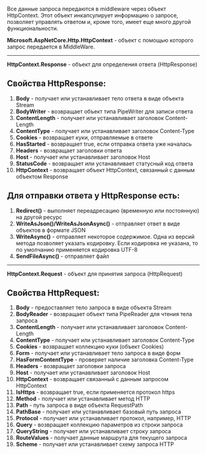 Все данные запроса передаются в middleware через объект HttpContext. Этот объект инкапсулирует информацию о запросе, позволяет управлять ответом и, кроме того, имеет еще много другой функциональности.

**Microsoft.AspNetCore.Http.HttpContext** - объект с помощью которого запрос передается в MiddleWare.

---

**HttpContext.Response** - объект для определения ответа (HttpResponse)

## Свойства HttpResponse:

1. **Body** - получает или устанавливает тело ответа в виде объекта Stream
2. **BodyWriter** - возвращает объект типа PipeWriter для записи ответа
3. **ContentLength** - получает или устанавливает заголовок Content-Length
4. **ContentType** - получает или устанавливает заголовок Content-Type
5. **Cookies** - возвращает куки, отправляемые в ответе
6. **HasStarted** - возвращает true, если отправка ответа уже началась
7. **Headers** - возвращает заголовки ответа
8. **Host** - получает или устанавливает заголовок Host
9. **StatusCode** - возвращает или устанавливает статусный код ответа
10. **HttpContext** - возвращает объект HttpContext, связанный с данным объектом Response

## Для отправки ответа у HttpResponse есть:

1. **Redirect()** - выполняет переадресацию (временную или постоянную) на другой ресурс
2. **WriteAsJson()/WriteAsJsonAsync()** - отправляет ответ в виде объектов в формате JSON
3. **WriteAsync()** - отправляет некоторое содержимое. Одна из версий метода позволяет указать кодировку. Если кодировка не указана, то по умолчанию применяется кодировка UTF-8
4. **SendFileAsync()** - отправляет файл

---

**HttpContext.Request** - объект для принятия запроса (HttpRequest)

## Свойства HttpRequest:

1. **Body** - предоставляет тело запроса в виде объекта Stream
2. **BodyReader** - возвращает объект типа PipeReader для чтения тела запроса
3. **ContentLength** - получает или устанавливает заголовок Content-Length
4. **ContentType** - получает или устанавливает заголовок Content-Type
5. **Cookies** - возвращает коллекцию куки (объект Cookies)
6. **Form** - получает или устанавливает тело запроса в виде форм
7. **HasFormContentType** - проверяет наличие заголовка Content-Type
8. **Headers** - возвращает заголовки запроса
9. **Host** - получает или устанавливает заголовок Host
10. **HttpContext** - возвращает связанный с данным запросом HttpContext
11. **IsHttps** - возвращает true, если применяется протокол https
12. **Method** - получает или устанавливает метод HTTP
13. **Path** - путь запроса в виде объекта RequestPath
14. **PathBase** - получает или устанавливает базовый путь запроса
15. **Protocol** - получает или устанавливает протокол, например, HTTP
16. **Query** - возвращает коллекцию параметров из строки запроса
17. **QueryString** - получает или устанавливает строку запроса
18. **RouteValues** - получает данные маршрута для текущего запроса
19. **Scheme** - получает или устанавливает схему запроса HTTP